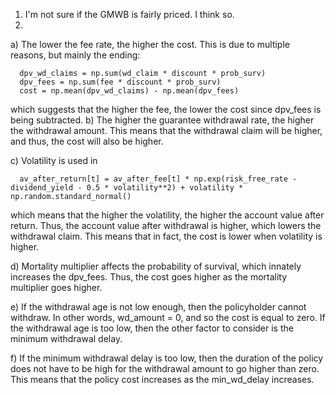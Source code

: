 1. I'm not sure if the GMWB is fairly priced. I think so.
2.
  a) The lower the fee rate, the higher the cost. This is due to multiple reasons, but mainly the ending:

      dpv_wd_claims = np.sum(wd_claim * discount * prob_surv)
      dpv_fees = np.sum(fee * discount * prob_surv)
      cost = np.mean(dpv_wd_claims) - np.mean(dpv_fees)

which suggests that the higher the fee, the lower the cost since dpv_fees is being subtracted.
  b) The higher the guarantee withdrawal rate, the higher the withdrawal amount. This means that the withdrawal claim will be higher, and thus, the cost will also be higher.
  
  c) Volatility is used in 

      av_after_return[t] = av_after_fee[t] * np.exp(risk_free_rate - dividend_yield - 0.5 * volatility**2) + volatility * np.random.standard_normal()

which means that the higher the volatility, the higher the account value after return. Thus, the account value after withdrawal is higher, which lowers the withdrawal claim. This means that in fact, the cost is lower when volatility is higher.
  
  d) Mortality multiplier affects the probability of survival, which innately increases the dpv_fees. Thus, the cost goes higher as the mortality multiplier goes higher.
  
  e) If the withdrawal age is not low enough, then the policyholder cannot withdraw. In other words, wd_amount = 0, and so the cost is equal to zero. If the withdrawal age is too low, then the other factor to consider is the minimum withdrawal delay.
  
  f) If the minimum withdrawal delay is too low, then the duration of the policy does not have to be high for the withdrawal amount to go higher than zero. This means that the policy cost increases as the min_wd_delay increases.
